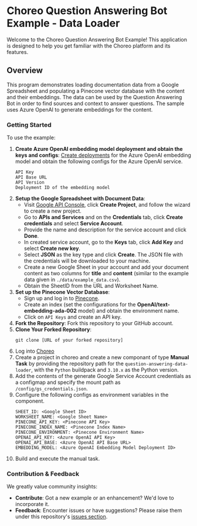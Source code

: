# Choreo Question Answering Bot Example - Data Loader

Welcome to the Choreo Question Answering Bot Example! This application is designed to help you get familiar with the Choreo platform and its features.

## Overview

This program demonstrates loading documentation data from a Google Spreadsheet and populating a Pinecone vector database with the content and their embeddings. The data can be used by the Question Answering Bot in order to find sources and context to answer questions. The sample uses Azure OpenAI to generate embeddings for the content.

### Getting Started

To use the example:
1. **Create Azure OpenAI embedding model deployment and obtain the keys and configs**: [Create deployments](https://learn.microsoft.com/en-us/azure/ai-services/openai/how-to/create-resource?pivots=web-portal) for the Azure OpenAI embedding model and obtain the following configs for the Azure OpenAI service.
    ```
    API Key
    API Base URL
    API Version
    Deployment ID of the embedding model
    ```
2. **Setup the Google Spreadsheet with Document Data**: 
    - Visit [Google API Console](https://console.developers.google.com), click **Create Project**, and follow the wizard to create a new project.
    - Go to **APIs and Services** and on the **Credentials** tab, click **Create credentials** and select **Service Account**.
    - Provide the name and description for the service account and click **Done**.
    - In created service account, go to the **Keys** tab, click **Add Key** and select **Create new key**.
    - Select **JSON** as the key type and click **Create**. The JSON file with the credentials will be downloaded to your machine.
    - Create a new Google Sheet in your account and add your document content as two columns for **title** and **content** (similar to the example data given in `./data/example_data.csv`).
    - Obtain the SheetID from the URL and Worksheet Name.
3. **Set up the Pinecone Vector Database**:
    - Sign up and log in to [Pinecone](https://www.pinecone.io/).
    - Create an index (set the configurations for the **OpenAI/text-embedding-ada-002** model) and obtain the environment name.
    - Click on `API Keys` and create an API key.
4. **Fork the Repository**: Fork this repository to your GitHub account.
5. **Clone Your Forked Repository**:
   ```
   git clone [URL of your forked repository]
   ```
6. Log into [Choreo](https://console.choreo.dev/)
7. Create a project in choreo and create a new componant of type **Manual Task** by providing the repository path for the `question-answering-data-loader`, with the `Python` buildpack and `3.10.x` as the Python version.
8. Add the contents of the generate Google Service Account credentials as a configmap and specify the mount path as `/config/gs_credentials.json`.
9. Configure the following configs as environment variables in the component.
    ```
    SHEET_ID: <Google Sheet ID>
    WORKSHEET_NAME: <Google Sheet Name>
    PINECONE_API_KEY: <Pinecone API Key>
    PINECONE_INDEX_NAME: <Pinecone Index Name>
    PINECONE_ENVIRONMENT: <Pinecone Environment Name>
    OPENAI_API_KEY: <Azure OpenAI API Key>
    OPENAI_API_BASE: <Azure OpenAI API Base URL>
    EMBEDDING_MODEL: <Azure OpenAI Embedding Model Deployment ID>
    ```
10. Build and execute the manual task.

### Contribution & Feedback

We greatly value community insights:

- **Contribute**: Got a new example or an enhancement? We'd love to incorporate it.
- **Feedback**: Encounter issues or have suggestions? Please raise them under this repository's [issues section](https://github.com/wso2/choreo-samples/issues).
